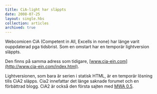 ```yaml
---
title: CiA-light har släppts
date: 2008-07-25
layout: single.hbs
collection: articles
archived: true
---
```

Webcomicen CiA (Competent in All, Excells in none) har länge varit
ouppdaterad pga tidsbrist. Som en omstart har en temporär lightversion
släppts.


Den finns på samma adress som tidigare,
[www.cia-ein.com](http://www.cia-ein.com/index.html).

Lightversionen, som bara är serien i statisk HTML, är en temporär
lösning tills CiA2 släpps. Cia2 innefattar det länge saknade forumet och
en förbättrad blogg. CiA2 är också den första sajten med [MWA
0.5](http://mwa.madr.se).